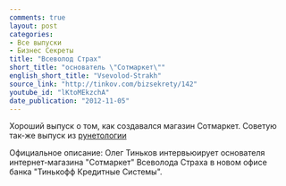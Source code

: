 ```yaml
---
comments: true
layout: post
categories:
- Все выпуски
- Бизнес Секреты
title: "Всеволод Страх"
short_title: "основатель \"Сотмаркет\""
english_short_title: "Vsevolod-Strakh"
source_link: "http://tinkov.com/bizsekrety/142"
youtube_id: "lKtoMEkzchA"
date_publication: "2012-11-05"
---
```

Хороший выпуск о том, как создавался магазин Сотмаркет.
Советую так-же выпуск из [рунетологии](http://runetologia.podfm.ru/373/)
<!--more-->
Официальное описание:
Олег Тиньков интервьюирует основателя интернет-магазина "Сотмаркет" Всеволода Страха в новом офисе банка "Тинькофф Кредитные Системы".

